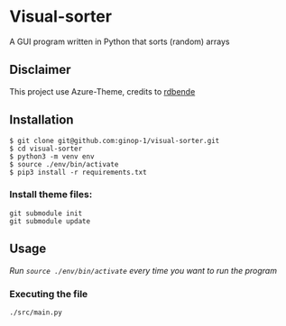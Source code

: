 # **Visual-sorter**
A GUI program written in Python that sorts (random) arrays 

## **Disclaimer**
This project use Azure-Theme, credits to [rdbende](https://github.com/rdbende/Azure-ttk-theme)

## **Installation**
```
$ git clone git@github.com:ginop-1/visual-sorter.git
$ cd visual-sorter
$ python3 -m venv env
$ source ./env/bin/activate
$ pip3 install -r requirements.txt
```

### **Install theme files:**
```
git submodule init
git submodule update
```

## **Usage**
_Run `source ./env/bin/activate` every time you want to run the program_

### **Executing the file**
``` ./src/main.py ```
